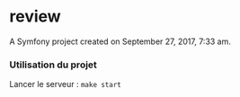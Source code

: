 review
======

A Symfony project created on September 27, 2017, 7:33 am.

### Utilisation du projet

Lancer le serveur : `make start`
